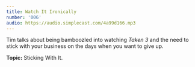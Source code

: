 ```yaml
---
title: Watch It Ironically
number: '006'
audio: https://audio.simplecast.com/4a99d166.mp3
---
```

Tim talks about being bamboozled into watching *Taken 3* and the need to stick with your business on the days when you want to give up.

**Topic:** Sticking With It.
